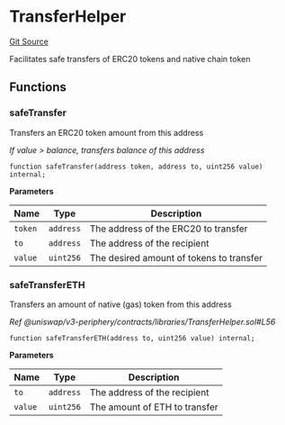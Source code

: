 # TransferHelper
[Git Source](https://github.com/MarginalProtocol/v1-core/blob/692b49fa7fdd08211d0090e7004215e23af735d5/contracts/libraries/TransferHelper.sol)

Facilitates safe transfers of ERC20 tokens and native chain token


## Functions
### safeTransfer

Transfers an ERC20 token amount from this address

*If value > balance, transfers balance of this address*


```solidity
function safeTransfer(address token, address to, uint256 value) internal;
```
**Parameters**

|Name|Type|Description|
|----|----|-----------|
|`token`|`address`|The address of the ERC20 to transfer|
|`to`|`address`|The address of the recipient|
|`value`|`uint256`|The desired amount of tokens to transfer|


### safeTransferETH

Transfers an amount of native (gas) token from this address

*Ref @uniswap/v3-periphery/contracts/libraries/TransferHelper.sol#L56*


```solidity
function safeTransferETH(address to, uint256 value) internal;
```
**Parameters**

|Name|Type|Description|
|----|----|-----------|
|`to`|`address`|The address of the recipient|
|`value`|`uint256`|The amount of ETH to transfer|


